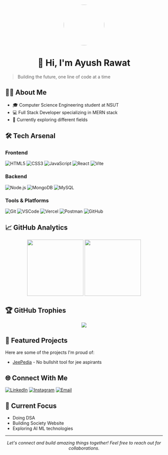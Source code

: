 <div align="center">
  <img src="https://avatars.githubusercontent.com/u/165577927?v=4" width="130" style="border-radius: 50%"/>
  <h1 align="center">👋 Hi, I'm Ayush Rawat</h1>
</div>

> Building the future, one line of code at a time

## 👨‍💻 About Me
- 🎓 Computer Science Engineering student at NSUT
- 💻 Full Stack Developer specializing in MERN stack
- 🌱 Currently exploring different fields


<!-- - 🎯 Goal: Contributing to open source projects that make a difference-->

## 🛠️ Tech Arsenal

### Frontend
![HTML5](https://img.shields.io/badge/-HTML5-E34F26?style=for-the-badge&logo=html5&logoColor=white)
![CSS3](https://img.shields.io/badge/-CSS3-1572B6?style=for-the-badge&logo=css3)
![JavaScript](https://img.shields.io/badge/-JavaScript-F7DF1E?style=for-the-badge&logo=javascript&logoColor=black)
![React](https://img.shields.io/badge/-React-61DAFB?style=for-the-badge&logo=react&logoColor=black)
![Vite](https://img.shields.io/badge/-Vite-646CFF?style=for-the-badge&logo=vite&logoColor=white)

### Backend
![Node.js](https://img.shields.io/badge/-Node.js-339933?style=for-the-badge&logo=node.js&logoColor=white)
![MongoDB](https://img.shields.io/badge/-MongoDB-47A248?style=for-the-badge&logo=mongodb&logoColor=white)
![MySQL](https://img.shields.io/badge/-MySQL-4479A1?style=for-the-badge&logo=mysql&logoColor=white)

### Tools & Platforms
![Git](https://img.shields.io/badge/-Git-F05032?style=for-the-badge&logo=git&logoColor=white)
![VSCode](https://img.shields.io/badge/-VSCode-007ACC?style=for-the-badge&logo=visual-studio-code)
![Vercel](https://img.shields.io/badge/-Vercel-000000?style=for-the-badge&logo=vercel)
![Postman](https://img.shields.io/badge/-Postman-FF6C37?style=for-the-badge&logo=postman&logoColor=white)
![GitHub](https://img.shields.io/badge/-GitHub-181717?style=for-the-badge&logo=github&logoColor=white)

## 📈 GitHub Analytics

<p align="center">
  <img height="180em" src="https://github-readme-stats.vercel.app/api?username=Ayu-Rawat&show_icons=true&theme=radical"/>
  <img height="180em" src="https://github-readme-stats.vercel.app/api/top-langs/?username=Ayu-Rawat&layout=compact&theme=radical"/>
</p>

## 🏆 GitHub Trophies
<p align="center">
  <img src="https://github-profile-trophy.vercel.app/?username=Ayu-Rawat&theme=radical&row=1"/>
</p>


## 🌟 Featured Projects
<p>Here are some of the projects I'm proud of:</p> 
<ul> 
  <li><a href="https://www.jeepedia.in">JeePedia</a> - No bullshit tool for jee aspirants</li> 
</ul> 

## 🌐 Connect With Me
[![LinkedIn](https://img.shields.io/badge/-LinkedIn-0077B5?style=flat&logo=linkedin)](https://www.linkedin.com/in/ayush-rawat-480537307/)
[![Instagram](https://img.shields.io/badge/-Instagram-E4405F?style=flat&logo=instagram&logoColor=white)](https://www.instagram.com/__ayush5506__/)
[![Email](https://img.shields.io/badge/-Email-D14836?style=flat&logo=gmail&logoColor=white)](mailto:ayushrawat.gio@gmail.com)

## 🎯 Current Focus
- Doing DSA
- Building Society Website
- Exploring AI ML technologies

---

<p align="center">
  <i>Let's connect and build amazing things together! Feel free to reach out for collaborations.</i>
</p>
